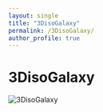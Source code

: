 ```yaml
---
layout: single
title: "3DisoGalaxy"
permalink: /3DisoGalaxy/
author_profile: true
---
```


# 3DisoGalaxy


![3DisoGalaxy](https://github.com/user-attachments/assets/2ab3bd22-4584-459b-85fc-dad811e29745)

